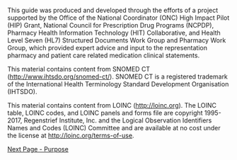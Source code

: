 This guide was produced and developed through the efforts of a project supported by the Office of the National Coordinator (ONC) High Impact Pilot (HIP) Grant, National Council for Prescription Drug Programs (NCPDP), Pharmacy Health Information Technology (HIT) Collaborative, and Health Level Seven (HL7) Structured Documents Work Group and Pharmacy Work Group, which provided expert advice and input to the representation pharmacy and patient care related medication clinical statements.

This material contains content from SNOMED CT (http://www.ihtsdo.org/snomed-ct/). SNOMED CT is a registered trademark of the International Health Terminology Standard Development Organisation (IHTSDO).

This material contains content from LOINC (http://loinc.org). The LOINC table, LOINC codes, and LOINC panels and forms file are copyright  1995-2017, Regenstrief Institute, Inc. and the Logical Observation Identifiers Names and Codes (LOINC) Committee and are available at no cost under the license at http://loinc.org/terms-of-use.


[Next Page - Purpose](Purpose.html)